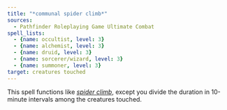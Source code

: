 ```yaml
---
title: "*communal spider climb*"
sources:
  - Pathfinder Roleplaying Game Ultimate Combat
spell_lists:
  - {name: occultist, level: 3}
  - {name: alchemist, level: 3}
  - {name: druid, level: 3}
  - {name: sorcerer/wizard, level: 3}
  - {name: summoner, level: 3}
target: creatures touched
---
```


This spell functions like [*spider climb*](/spells/spider-climb/), except you divide the duration in 10-minute intervals among the creatures touched.

